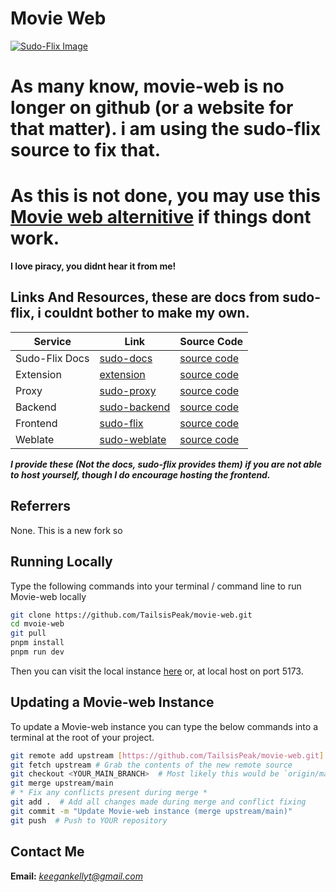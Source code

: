 # Movie Web
[![Sudo-Flix Image](.github/Sudo-Flix.png)](https://docs.undi.rest)  

# As many know, movie-web is no longer on github (or a website for that matter). i am using the sudo-flix source to fix that.
# As this is not done, you may use this [Movie web alternitive](https://movie-web-me.vercel.app) if things dont work.

**I love piracy, you didnt hear it from me!**

## Links And Resources, these are docs from sudo-flix, i couldnt bother to make my own.
| Service        | Link                                                             | Source Code                                              |
|----------------|------------------------------------------------------------------|----------------------------------------------------------|
| Sudo-Flix Docs | [sudo-docs](https://docs.undi.rest)                          | [source code](https://github.com/sussy-code/docs)        |
| Extension      | [extension](https://docs.undi.rest/extension)                | [source code](https://github.com/sussy-code/browser-ext) |
| Proxy          | [sudo-proxy](https://sudo-proxy.up.railway.app)              | [source code](https://github.com/sussy-code/sudo-proxy)  |             
| Backend        | [sudo-backend](https://backend.undi.rest)                    | [source code](https://github.com/sussy-code/backend)     |
| Frontend       | [sudo-flix](https://docs.undi.rest/instances)                | [source code](https://github.com/sussy-code/smov)        |
| Weblate        | [sudo-weblate](https://docs.undi.rest/links/weblate)         | [source code](https://github.com/sussy-code/docs)        |

***I provide these (Not the docs, sudo-flix provides them) if you are not able to host yourself, though I do encourage hosting the frontend.***


## Referrers
None. This is a new fork so 


## Running Locally
Type the following commands into your terminal / command line to run Movie-web locally
```bash
git clone https://github.com/TailsisPeak/movie-web.git
cd mvoie-web
git pull
pnpm install
pnpm run dev
```
Then you can visit the local instance [here](http://localhost:5173) or, at local host on port 5173.


## Updating a Movie-web Instance
To update a Movie-web instance you can type the below commands into a terminal at the root of your project.
```bash
git remote add upstream [https://github.com/TailsisPeak/movie-web.git]
git fetch upstream # Grab the contents of the new remote source
git checkout <YOUR_MAIN_BRANCH>  # Most likely this would be `origin/main`
git merge upstream/main
# * Fix any conflicts present during merge *
git add .  # Add all changes made during merge and conflict fixing
git commit -m "Update Movie-web instance (merge upstream/main)"
git push  # Push to YOUR repository
```


## Contact Me
**Email:** *[keegankellyt@gmail.com](mailto:keegankellyt@gmail.com)* 
